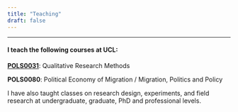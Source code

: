 ```yaml
---
title: "Teaching"
draft: false
---
```



---



#### I teach the following courses at UCL:


**[POLS0031](https://www.ucl.ac.uk/module-catalogue/modules/qualitative-research-methods-POLS0031)**: Qualitative Research Methods 

**POLS0080**: Political Economy of Migration / Migration, Politics and Policy


I have also taught classes on research design, experiments, and field research at undergraduate, graduate, PhD and professional levels.


